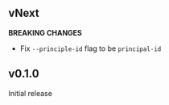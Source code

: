 ## vNext

**BREAKING CHANGES**
- Fix `--principle-id` flag to be `principal-id`

## v0.1.0

Initial release